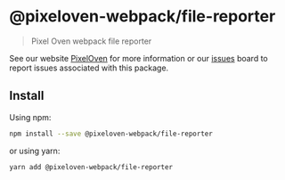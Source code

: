 # @pixeloven-webpack/file-reporter

> Pixel Oven webpack file reporter

See our website [PixelOven](https://www.pixeloven.com/) for more information or our [issues](https://github.com/pixeloven/pixeloven/issues) board to report issues associated with this package.

## Install

Using npm:

```sh
npm install --save @pixeloven-webpack/file-reporter
```

or using yarn:

```sh
yarn add @pixeloven-webpack/file-reporter
```
